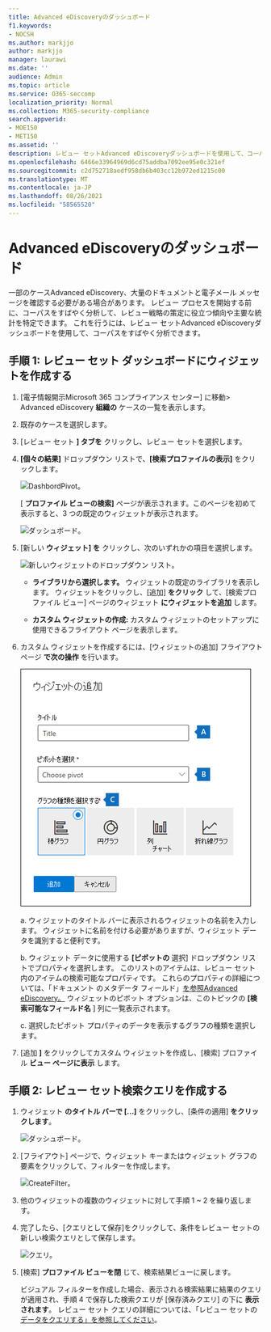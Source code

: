 ```yaml
---
title: Advanced eDiscoveryのダッシュボード
f1.keywords:
- NOCSH
ms.author: markjjo
author: markjjo
manager: laurawi
ms.date: ''
audience: Admin
ms.topic: article
ms.service: O365-seccomp
localization_priority: Normal
ms.collection: M365-security-compliance
search.appverid:
- MOE150
- MET150
ms.assetid: ''
description: レビュー セットAdvanced eDiscoveryダッシュボードを使用して、コーパスをすばやく分析し、レビュー戦略の策定に役立つ傾向や主要な統計を特定します。
ms.openlocfilehash: 6466e33964969d6cd75addba7092ee95e0c321ef
ms.sourcegitcommit: c2d752718aedf958db6b403cc12b972ed1215c00
ms.translationtype: MT
ms.contentlocale: ja-JP
ms.lasthandoff: 08/26/2021
ms.locfileid: "58565520"
---
```

# <a name="advanced-ediscovery-dashboard-for-review-sets"></a>Advanced eDiscoveryのダッシュボード

一部のケースAdvanced eDiscovery、大量のドキュメントと電子メール メッセージを確認する必要がある場合があります。 レビュー プロセスを開始する前に、コーパスをすばやく分析して、レビュー戦略の策定に役立つ傾向や主要な統計を特定できます。 これを行うには、レビュー セットAdvanced eDiscoveryダッシュボードを使用して、コーパスをすばやく分析できます。

## <a name="step-1-create-a-widget-on-the-review-set-dashboard"></a>手順 1: レビュー セット ダッシュボードにウィジェットを作成する

1. [電子情報開示Microsoft 365 コンプライアンス センター] に移動> Advanced eDiscovery **組織の** ケースの一覧を表示します。
  
2. 既存のケースを選択します。
  
3. [レビュー セット **] タブを** クリックし、レビュー セットを選択します。
  
4. **[個々の結果]** ドロップダウン リストで、**[検索プロファイルの表示]** をクリックします。 

   ![DashbordPivot。](../media/dashboardpivot.png)

   [ **プロファイル ビューの検索]** ページが表示されます。このページを初めて表示すると、3 つの既定のウィジェットが表示されます。

   ![ダッシュボード。](../media/dashboardonly.png)
  
5. [新しい **ウィジェット] を** クリックし、次のいずれかの項目を選択します。

   ![新しいウィジェットのドロップダウン リスト。](../media/NewWidgetDropdownBox.png)

   - **ライブラリから選択します。** ウィジェットの既定のライブラリを表示します。 ウィジェットをクリックし、[追加] **をクリック** して、[検索プロファイル ビュー] ページのウィジェット **にウィジェットを追加** します。
  
   - **カスタム ウィジェットの作成:** カスタム ウィジェットのセットアップに使用できるフライアウト ページを表示します。 

6. カスタム ウィジェットを作成するには、[ウィジェットの追加] フライアウト ページ **で次の操作** を行います。

   ![ウィジェットの作成。](../media/addwidget.png)

    a. ウィジェットのタイトル バーに表示されるウィジェットの名前を入力します。 ウィジェットに名前を付ける必要がありますが、ウィジェット データを識別すると便利です。

    b. ウィジェット データに使用する **[ピボットの** 選択] ドロップダウン リストでプロパティを選択します。 このリストのアイテムは、レビュー セット内のアイテムの検索可能なプロパティです。 これらのプロパティの詳細については、「ドキュメント のメタデータ フィールド」[を参照Advanced eDiscovery。](document-metadata-fields-in-Advanced-eDiscovery.md) ウィジェットのピボット オプションは、このトピックの **[検索可能なフィールド名** ] 列に一覧表示されます。

    c. 選択したピボット プロパティのデータを表示するグラフの種類を選択します。

  6. [追加 **]** をクリックしてカスタム ウィジェットを作成し、[検索] プロファイル **ビュー ページに表示** します。

## <a name="step-2-create-a-review-set-search-query"></a>手順 2: レビュー セット検索クエリを作成する

1. ウィジェット **のタイトル バーで [...]** をクリックし、[条件の適用] **をクリックします**。

   ![ダッシュボード。](../media/searchprofilehome.png)

2. [フライアウト] ページで、ウィジェット キーまたはウィジェット グラフの要素をクリックして、フィルターを作成します。

   ![CreateFilter。](../media/applyconditionfilter.png)

3. 他のウィジェットの複数のウィジェットに対して手順 1 ~ 2 を繰り返します。 

4. 完了したら、[クエリとして保存]をクリックして、条件をレビュー セットの新しい検索クエリとして保存します。

   ![クエリ。](../media/savequery.png)

5. [検索] **プロファイル ビューを閉** じて、検索結果ビューに戻します。

   ビジュアル フィルターを作成した場合、表示される検索結果に結果のクエリが適用され、手順 4 で保存した検索クエリが [保存済みクエリ] の下に **表示されます**。 レビュー セット クエリの詳細については、「レビュー セットの [データをクエリする」を参照してください](review-set-search.md)。
